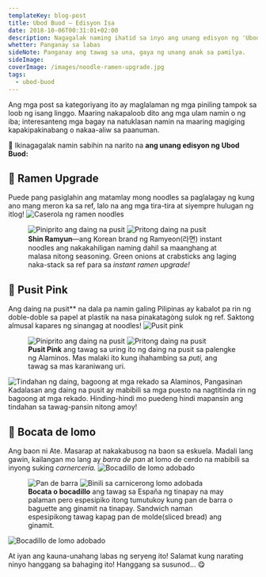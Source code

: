 ```yaml
---
templateKey: blog-post
title: Ubod Buod — Edisyon Isa
date: 2018-10-06T00:31:01+02:00
description: Nagagalak naming ihatid sa inyo ang unang edisyon ng 'Ubod Buod'.
whetter: Panganay sa labas
sideNote: Panganay ang tawag sa una, gaya ng unang anak sa pamilya.
sideImage:
coverImage: /images/noodle-ramen-upgrade.jpg
tags:
  - ubod-buod
---
```


Ang mga post sa kategoriyang ito ay maglalaman ng mga piniling tampok sa loob ng isang linggo. Maaring nakapaloob dito ang mga ulam namin o ng iba; interesanteng mga bagay na natuklasan namin na maaring magiging kapakipakinabang o nakaa-aliw sa paanuman.

🎉 Ikinagagalak namin sabihin na narito na **ang unang edisyon ng Ubod Buod:**

## 🍜 Ramen Upgrade
Puede pang pasiglahin ang matamlay mong noodles sa paglalagay ng kung ano mang meron ka sa ref, lalo na ang mga tira-tira at siyempre hulugan ng itlog!
![Caserola ng ramen noodles](/images/ramen-pot.jpg)
<figure class="two-up">
  <img src="/images/noodle-ramen-open.jpg" alt="Piniprito ang daing na pusit">
  <img src="/images/green-onions-palito-mar.jpg" alt="Pritong daing na pusit">
  <figcaption>
    <strong>Shin Ramyun</strong>—ang Korean brand ng Ramyeon(라면) instant noodles ang nakakahiligan naming dahil sa maanghang at malasa nitong seasoning. Green onions at crabsticks ang laging naka-stack sa ref para sa <em>instant ramen upgrade!</em>
  </figcaption>
</figure>

## 🦑 Pusit Pink
Ang daing na pusit** na dala pa namin galing Pilipinas ay kabalot pa rin ng doble-doble sa papel at plastik na nasa pinakatagòng sulok ng ref. Saktong almusal kapares ng sinangag at noodles!
![Pusit pink](/images/pusit-pink-daing-supot.jpg)
<figure class="two-up">
  <img src ="/images/pusit-daing-pinirito.jpg" alt="Piniprito ang daing na pusit">
  <img src ="/images/dried-pusit-fried.jpg" alt="Pritong daing na pusit">
  <figcaption>
    <strong>Pusit Pink</strong> ang tawag sa uring ito ng daing na pusit sa palengke ng Alaminos. Mas malaki ito kung ihahambing sa <em>puti,</em> ang tawag sa mas karaniwang uri.
  </figcaption>
</figure>

![Tindahan ng daing, bagoong at mga rekado sa Alaminos, Pangasinan](/images/daing-bagoong-tindahan.jpg)
Kadalasan ang daing na pusit ay mabibili sa mga puesto na nagtitinda rin ng bagoong at mga rekado. Hinding-hindi mo puedeng hindi mapansin ang tindahan sa tawag-pansin nitong amoy!

## 🥖 Bocata de lomo
Ang baon ni Ate. Masarap at nakakabusog na baon sa eskuela. Madali lang gawin, kailangan mo lang ay _barra de pan_ at lomo de cerdo na mabibili sa inyong suking _carnercería._
![Bocadillo de lomo adobado](/images/baon-ni-ate-lomo.jpg)
<figure class="two-up">
  <img src="/images/pan-de-barra.jpg" alt="Pan de barra">
  <img src="/images/lomo-adobada-slices.jpg" alt="Binili sa carnicerong lomo adobada">
  <figcaption>
    <strong>Bocata o bocadillo</strong> ang tawag sa España ng tinapay na may palaman pero espesipiko itong tumutukoy kung pan de barra o baguette ang ginamit na tinapay. Sandwich naman espesipikong tawag kapag pan de molde(sliced bread) ang ginamit.
  </figcaption>
</figure>

![Bocadillo de lomo adobado](/images/baon-ni-ate-bocata-lomo.jpg)

At iyan ang kauna-unahang labas ng seryeng ito! Salamat kung narating ninyo hanggang sa bahaging ito! Hanggang sa susunod… 😋


